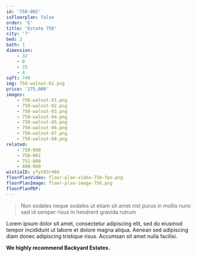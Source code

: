 ```yaml
---
id: '750-002'
isFloorplan: false
order: 'E'
title: 'Estate 750'
city: '?'
bed: 2
bath: 1
dimension:
    - 32
    - 0
    - 25
    - 4
sqft: 749
img: 750-walnut-02.png
price: '275,000'
images:
    - 750-walnut-01.png
    - 750-walnut-02.png
    - 750-walnut-03.png
    - 750-walnut-04.png
    - 750-walnut-05.png
    - 750-walnut-06.png
    - 750-walnut-07.png
    - 750-walnut-08.png
related:
    - 750-000
    - 750-001
    - 751-000
    - 800-000
wistiaID: yfyt83r48d
floorPlanVideo: floor-plan-video-750-fpo.png
floorPlanImage: floor-plan-image-750.png
floorPlanPDF:
---
```


> Non sodales neque sodales ut etiam sit amet nisl purus in mollis nunc sed id semper risus in hendrerit gravida rutrum

Lorem ipsum dolor sit amet, consectetur adipiscing elit, sed do eiusmod tempor incididunt ut labore et dolore magna aliqua. Aenean sed adipiscing diam donec adipiscing tristique risus. Accumsan sit amet nulla facilisi.

**We highly recommend Backyard Estates.**
